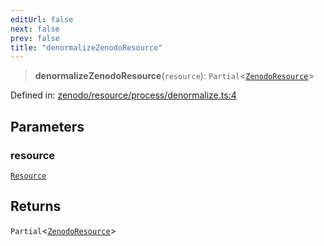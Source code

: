 ```yaml
---
editUrl: false
next: false
prev: false
title: "denormalizeZenodoResource"
---
```


> **denormalizeZenodoResource**(`resource`): `Partial`\<[`ZenodoResource`](/reference/_dpkit/zenodo/zenodoresource/)\>

Defined in: [zenodo/resource/process/denormalize.ts:4](https://github.com/datisthq/dpkit/blob/7a3ebb9422265a09d2e84e0952d10e0101139f80/zenodo/resource/process/denormalize.ts#L4)

## Parameters

### resource

[`Resource`](/reference/dpkit/resource/)

## Returns

`Partial`\<[`ZenodoResource`](/reference/_dpkit/zenodo/zenodoresource/)\>
